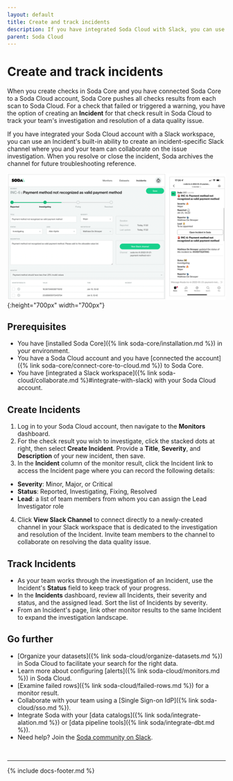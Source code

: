 ```yaml
---
layout: default
title: Create and track incidents
description: If you have integrated Soda Cloud with Slack, you can use an Incident’s built-in ability to create a channel that your team can use to investigate an issue.
parent: Soda Cloud
---
```


# Create and track incidents

When you create checks in Soda Core and you have connected Soda Core to a Soda Cloud account, Soda Core pushes all checks results from each scan to Soda Cloud. For a check that failed or triggered a warning, you have the option of creating an **Incident** for that check result in Soda Cloud to track your team's investigation and resolution of a data quality issue. 

If you have integrated your Soda Cloud account with a Slack workspace, you can use an Incident's built-in ability to create an incident-specific Slack channel where you and your team can collaborate on the issue investigation. When you resolve or close the incident, Soda archives the channel for future troubleshooting reference.

![incidents](/assets/images/incidents.png){:height="700px" width="700px"}

## Prerequisites
* You have [installed Soda Core]({% link soda-core/installation.md %}) in your environment.
* You have a Soda Cloud account and you have [connected the account]({% link soda-core/connect-core-to-cloud.md %}) to Soda Core.
* You have [integrated a Slack workspace]({% link soda-cloud/collaborate.md %}#integrate-with-slack) with your Soda Cloud account. 

## Create Incidents

1. Log in to your Soda Cloud account, then navigate to the **Monitors** dashboard. 
2. For the check result you wish to investigate, click the stacked dots at right, then select **Create Incident**. Provide a **Title**, **Severity**, and **Description** of your new incident, then save. 
3. In the **Incident** column of the monitor result, click the Incident link to access the Incident page where you can record the following details:
* **Severity**: Minor, Major, or Critical
* **Status**: Reported, Investigating, Fixing, Resolved
* **Lead**: a list of team members from whom you can assign the Lead Investigator role
4. Click **View Slack Channel** to connect directly to a newly-created channel in your Slack workspace that is dedicated to the investigation and resolution of the Incident. Invite team members to the channel to collaborate on resolving the data quality issue. 

## Track Incidents

* As your team works through the investigation of an Incident, use the Incident's **Status** field to keep track of your progress. 
* In the **Incidents** dashboard, review all Incidents, their severity and status, and the assigned lead. Sort the list of Incidents by severity.
* From an Incident's page, link other monitor results to the same Incident to expand the investigation landscape.



## Go further

* [Organize your datasets]({% link soda-cloud/organize-datasets.md %}) in Soda Cloud to facilitate your search for the right data.
* Learn more about configuring [alerts]({% link soda-cloud/monitors.md %}) in Soda Cloud.
* [Examine failed rows]({% link soda-cloud/failed-rows.md %}) for a monitor result.
* Collaborate with your team using a [Single Sign-on IdP]({% link soda-cloud/sso.md %}).
* Integrate Soda with your [data catalogs]({% link soda/integrate-alation.md %}) or [data pipeline tools]({% link soda/integrate-dbt.md %}).
* Need help? Join the <a href="http://community.soda.io/slack" target="_blank"> Soda community on Slack</a>.
<br />

---
{% include docs-footer.md %}
